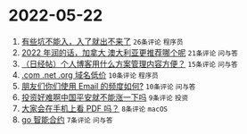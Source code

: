 # 2022-05-22

1. [有些坑不能入，入了就出不来了](https://www.v2ex.com/t/854427) `26条评论` `程序员`
1. [2022 年润的话，加拿大 澳大利亚更推荐哪个呢](https://www.v2ex.com/t/854432) `21条评论` `问与答`
1. [（日经帖）个人博客用什么方案管理内容方便？](https://www.v2ex.com/t/854446) `15条评论` `问与答`
1. [.com .net .org 域名低价](https://www.v2ex.com/t/854442) `10条评论` `程序员`
1. [朋友们你们使用 Email 的频度如何?](https://www.v2ex.com/t/854439) `10条评论` `问与答`
1. [投资好难啊中国平安就不能涨一下吗](https://www.v2ex.com/t/854449) `9条评论` `投资`
1. [大家会在手机上看 PDF 吗？](https://www.v2ex.com/t/854426) `8条评论` `macOS`
1. [go 智能合约](https://www.v2ex.com/t/854434) `7条评论` `问与答`
